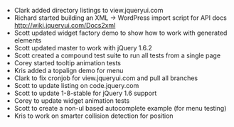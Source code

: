 * Clark added directory listings to view.jqueryui.com
* Richard started building an XML -> WordPress import script for API docs http://wiki.jqueryui.com/Docs2xml
* Scott updated widget factory demo to show how to work with generated elements
* Scott updated master to work with jQuery 1.6.2
* Scott created a compound test suite to run all tests from a single page
* Corey started tooltip animation tests
* Kris added a topalign demo for menu
* Clark to fix cronjob for view.jqueryui.com and pull all branches
* Scott to update listing on code.jquery.com
* Scott to update 1-8-stable for jQuery 1.6 support
* Corey to update widget animation tests
* Scott to create a non-ul based autocomplete example (for menu testing)
* Kris to work on smarter collision detection for position
